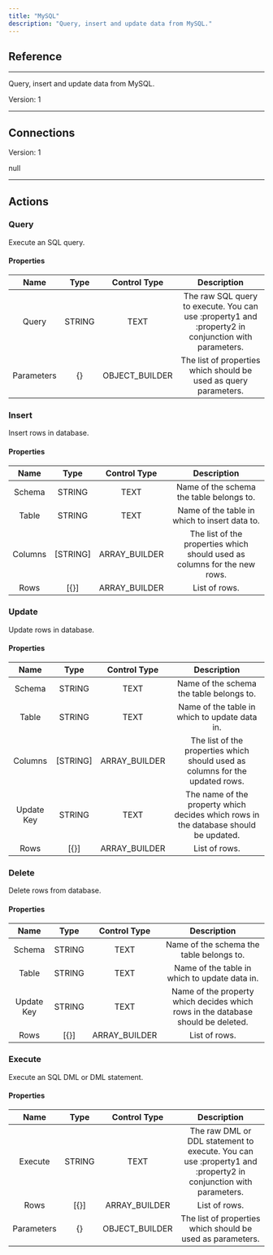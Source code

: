 ```yaml
---
title: "MySQL"
description: "Query, insert and update data from MySQL."
---
```

## Reference
<hr />

Query, insert and update data from MySQL.



Version: 1

<hr />



## Connections

Version: 1

null



<hr />





## Actions


### Query
Execute an SQL query.

#### Properties

|      Name      |     Type     |     Control Type     |     Description     |
|:--------------:|:------------:|:--------------------:|:-------------------:|
| Query | STRING | TEXT  |  The raw SQL query to execute. You can use :property1 and :property2 in conjunction with parameters.  |
| Parameters | {} | OBJECT_BUILDER  |  The list of properties which should be used as query parameters.  |




### Insert
Insert rows in database.

#### Properties

|      Name      |     Type     |     Control Type     |     Description     |
|:--------------:|:------------:|:--------------------:|:-------------------:|
| Schema | STRING | TEXT  |  Name of the schema the table belongs to.  |
| Table | STRING | TEXT  |  Name of the table in which to insert data to.  |
| Columns | [STRING] | ARRAY_BUILDER  |  The list of the properties which should used as columns for the new rows.  |
| Rows | [{}] | ARRAY_BUILDER  |  List of rows.  |




### Update
Update rows in database.

#### Properties

|      Name      |     Type     |     Control Type     |     Description     |
|:--------------:|:------------:|:--------------------:|:-------------------:|
| Schema | STRING | TEXT  |  Name of the schema the table belongs to.  |
| Table | STRING | TEXT  |  Name of the table in which to update data in.  |
| Columns | [STRING] | ARRAY_BUILDER  |  The list of the properties which should used as columns for the updated rows.  |
| Update Key | STRING | TEXT  |  The name of the property which decides which rows in the database should be updated.  |
| Rows | [{}] | ARRAY_BUILDER  |  List of rows.  |




### Delete
Delete rows from database.

#### Properties

|      Name      |     Type     |     Control Type     |     Description     |
|:--------------:|:------------:|:--------------------:|:-------------------:|
| Schema | STRING | TEXT  |  Name of the schema the table belongs to.  |
| Table | STRING | TEXT  |  Name of the table in which to update data in.  |
| Update Key | STRING | TEXT  |  Name of the property which decides which rows in the database should be deleted.  |
| Rows | [{}] | ARRAY_BUILDER  |  List of rows.  |




### Execute
Execute an SQL DML or DML statement.

#### Properties

|      Name      |     Type     |     Control Type     |     Description     |
|:--------------:|:------------:|:--------------------:|:-------------------:|
| Execute | STRING | TEXT  |  The raw DML or DDL statement to execute. You can use :property1 and :property2 in conjunction with parameters.  |
| Rows | [{}] | ARRAY_BUILDER  |  List of rows.  |
| Parameters | {} | OBJECT_BUILDER  |  The list of properties which should be used as parameters.  |




